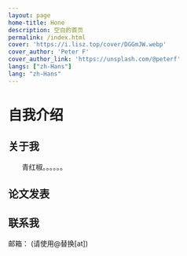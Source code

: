 ```yaml
---
layout: page
home-title: Hone
description: 空白的首页
permalink: /index.html
cover: 'https://i.lisz.top/cover/DGGmJW.webp'
cover_author: 'Peter F'
cover_author_link: 'https://unsplash.com/@peterf'
langs: ["zh-Hans"]
lang: "zh-Hans"
---
```


# 自我介绍

## 关于我

&emsp;&emsp;青红椒。。。。。。

## 论文发表



## 联系我

邮箱： (请使用@替换[at])
